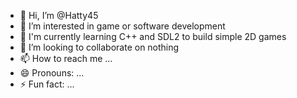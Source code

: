- 👋 Hi, I’m @Hatty45
- 👀 I’m interested in game or software development
- 🌱 I'm currently learning C++ and SDL2 to build simple 2D games
- 💞️ I’m looking to collaborate on nothing
- 📫 How to reach me ...
- 😄 Pronouns: ...
- ⚡ Fun fact: ...

<!---
Hatty45/Hatty45 is a ✨ special ✨ repository because its `README.md` (this file) appears on your GitHub profile.
You can click the Preview link to take a look at your changes.
--->

